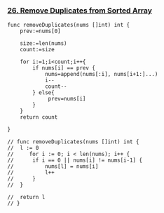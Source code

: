 ### [26. Remove Duplicates from Sorted Array](https://leetcode.com/problems/remove-duplicates-from-sorted-array/)

```
func removeDuplicates(nums []int) int {
    prev:=nums[0]
    
    size:=len(nums)
    count:=size

    for i:=1;i<count;i++{
        if nums[i] == prev {
            nums=append(nums[:i], nums[i+1:]...)
            i--
            count--
        } else{
             prev=nums[i]
        }
    }
    return count
    
}

// func removeDuplicates(nums []int) int {
// 	l := 0
//     for i := 0; i < len(nums); i++ {
// 		if i == 0 || nums[i] != nums[i-1] {
// 			nums[l] = nums[i]
// 			l++
// 		}
// 	}

// 	return l
// }

```
